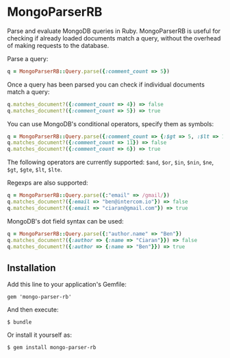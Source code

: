 # MongoParserRB

Parse and evaluate MongoDB queries in Ruby. MongoParserRB is useful for checking if already loaded documents match a query, without the overhead of making requests to the database.

Parse a query:

```ruby
q = MongoParserRB::Query.parse({:comment_count => 5})
```

Once a query has been parsed you can check if individual documents match a query:

```ruby
q.matches_document?({:comment_count => 4}) => false
q.matches_document?({:comment_count => 5}) => true
```

You can use MongoDB's conditional operators, specify them as symbols:

```ruby
q = MongoParserRB::Query.parse({:comment_count => {:$gt => 5, :$lt => 10}})
q.matches_document?({:comment_count => 11}) => false
q.matches_document?({:comment_count => 6}) => true
```

The following operators are currently supported: `$and`, `$or`, `$in`, `$nin`, `$ne`, `$gt`, `$gte`, `$lt`, `$lte`.

Regexps are also supported:

```ruby
q = MongoParserRB::Query.parse({:"email" => /gmail/})
q.matches_document?({:email => "ben@intercom.io"}) => false
q.matches_document?({:email => "ciaran@gmail.com"}) => true
```

MongoDB's dot field syntax can be used:

```ruby
q = MongoParserRB::Query.parse({:"author.name" => "Ben"})
q.matches_document?({:author => {:name => "Ciaran"}}) => false
q.matches_document?({:author => {:name => "Ben"}}) => true
```

## Installation

Add this line to your application's Gemfile:

    gem 'mongo-parser-rb'

And then execute:

    $ bundle

Or install it yourself as:

    $ gem install mongo-parser-rb
